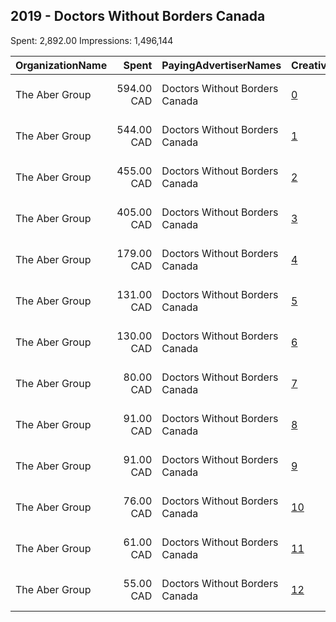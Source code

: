 ## 2019 - Doctors Without Borders Canada 
Spent: 2,892.00
Impressions: 1,496,144

|OrganizationName|Spent|PayingAdvertiserNames|CreativeUrls|Impressions|Genders|AgeBrackets|CountryCodes|BillingAddresses|CandidateBallotInformation|
|:---|---:|:---|:---|---:|:---|:---|:---|:---|:---|
|The Aber Group|594.00 CAD|Doctors Without Borders Canada|[0](https://www.snap.com/political-ads/asset/f3fca250991da282f6a5d1fdeb5706ea9ebddb1f04cd7fb599950bd9088f57bd?mediaType=jpg)|292,077||18+|canada|"608-120 Eglinton Avenue East,Toronto,M4P1E2,CA"||
|The Aber Group|544.00 CAD|Doctors Without Borders Canada|[1](https://www.snap.com/political-ads/asset/3d27a6a4e16d09750d40526589cd2d6acc154735b337b682c1b32a4939abb9d0?mediaType=jpg)|263,203||18+|canada|"608-120 Eglinton Avenue East,Toronto,M4P1E2,CA"||
|The Aber Group|455.00 CAD|Doctors Without Borders Canada|[2](https://www.snap.com/political-ads/asset/940504a5d8bfc40ebc7b78630385d6b10485a362f2140b6ecbdd063acdc0c39b?mediaType=jpg)|230,765||18+|canada|"608-120 Eglinton Avenue East,Toronto,M4P1E2,CA"||
|The Aber Group|405.00 CAD|Doctors Without Borders Canada|[3](https://www.snap.com/political-ads/asset/e3ebbda1fd32667333eb0f76b816a2ec235ac6c199170660a6564365306645ec?mediaType=jpg)|197,925||18+|canada|"608-120 Eglinton Avenue East,Toronto,M4P1E2,CA"||
|The Aber Group|179.00 CAD|Doctors Without Borders Canada|[4](https://www.snap.com/political-ads/asset/660ac15d877826ff40ec5ae000b6ab4b703514e636b2129ec4477c13514ae72e?mediaType=jpg)|114,641||18+|canada|"608-120 Eglinton Avenue East,Toronto,M4P1E2,CA"||
|The Aber Group|131.00 CAD|Doctors Without Borders Canada|[5](https://www.snap.com/political-ads/asset/0f093404bbd65aed62452e626b0631d26b080be8ddec7c0ccc72148f5d09d06d?mediaType=jpg)|88,011||18+|canada|"608-120 Eglinton Avenue East,Toronto,M4P1E2,CA"||
|The Aber Group|130.00 CAD|Doctors Without Borders Canada|[6](https://www.snap.com/political-ads/asset/99d00a1d7d7a22ccd8e214ed55577ce38224d2272332d994157ce60708f2e0ae?mediaType=jpg)|65,178||18+|canada|"608-120 Eglinton Avenue East,Toronto,M4P1E2,CA"||
|The Aber Group|80.00 CAD|Doctors Without Borders Canada|[7](https://www.snap.com/political-ads/asset/e8933abcfbd96691b0de5a189dd2d79f7f2eebfb562e605cdd35880e93cacf43?mediaType=jpg)|55,797||18+|canada|"608-120 Eglinton Avenue East,Toronto,M4P1E2,CA"||
|The Aber Group|91.00 CAD|Doctors Without Borders Canada|[8](https://www.snap.com/political-ads/asset/6accd9dade745ef84ab436cd29cca92494e21cd8c835b5e3ee237a5e545394b1?mediaType=jpg)|44,136||18+|canada|"608-120 Eglinton Avenue East,Toronto,M4P1E2,CA"||
|The Aber Group|91.00 CAD|Doctors Without Borders Canada|[9](https://www.snap.com/political-ads/asset/9bf6a6b155baf6a7266df9ee5ef28aa009c89ce9975da5b9ebf7006fd41e979e?mediaType=jpg)|42,080||18+|canada|"608-120 Eglinton Avenue East,Toronto,M4P1E2,CA"||
|The Aber Group|76.00 CAD|Doctors Without Borders Canada|[10](https://www.snap.com/political-ads/asset/7ce934c14c04e399658f7660b37080e99038bb621f2fc74975a1e0bf36b62512?mediaType=jpg)|41,253||18+|canada|"608-120 Eglinton Avenue East,Toronto,M4P1E2,CA"||
|The Aber Group|61.00 CAD|Doctors Without Borders Canada|[11](https://www.snap.com/political-ads/asset/7959d4111a992478f256f9250acf8cab31ab20fc5857b69c38698b05d32aa0d8?mediaType=jpg)|33,940||18+|canada|"608-120 Eglinton Avenue East,Toronto,M4P1E2,CA"||
|The Aber Group|55.00 CAD|Doctors Without Borders Canada|[12](https://www.snap.com/political-ads/asset/389fb9821a5e7ab366116b19656f2d418072970ef1c942eca802e61002b46e15?mediaType=jpg)|27,138||18+|canada|"608-120 Eglinton Avenue East,Toronto,M4P1E2,CA"||
